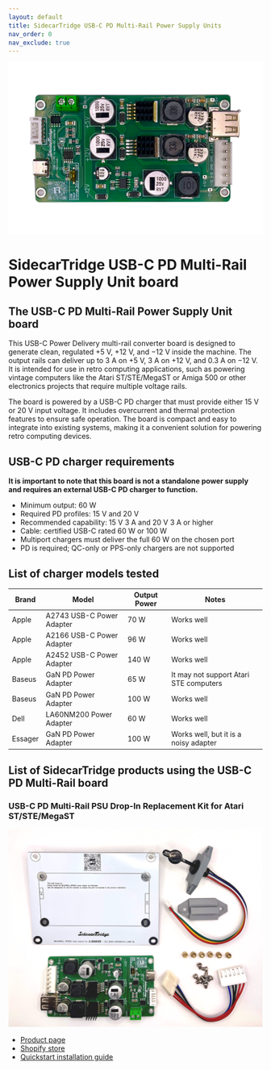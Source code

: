 ```yaml
---
layout: default
title: SidecarTridge USB-C PD Multi-Rail Power Supply Units
nav_order: 0
nav_exclude: true
---
```



![SidecarTridge USB-C PD Multi-Rail board](/sidecartridge-usb-c-pd-psu/assets/images/USB-C-PD-BOARD.png)

# SidecarTridge USB-C PD Multi-Rail Power Supply Unit board

## The USB-C PD Multi-Rail Power Supply Unit board

This USB-C Power Delivery multi-rail converter board is designed to generate clean, regulated +5 V, +12 V, and −12 V inside the machine. The output rails can deliver up to 3 A on +5 V, 3 A on +12 V, and 0.3 A on −12 V. It is intended for use in retro computing applications, such as powering vintage computers like the Atari ST/STE/MegaST or Amiga 500 or other electronics projects that require multiple voltage rails.

The board is powered by a USB-C PD charger that must provide either 15 V or 20 V input voltage. It includes overcurrent and thermal protection features to ensure safe operation. The board is compact and easy to integrate into existing systems, making it a convenient solution for powering retro computing devices.

## USB-C PD charger requirements

**It is important to note that this board is not a standalone power supply and requires an external USB-C PD charger to function.**

* Minimum output: 60 W
* Required PD profiles: 15 V and 20 V
* Recommended capability: 15 V 3 A and 20 V 3 A or higher
* Cable: certified USB-C rated 60 W or 100 W
* Multiport chargers must deliver the full 60 W on the chosen port
* PD is required; QC-only or PPS-only chargers are not supported

## List of charger models tested

| Brand         | Model                          | Output Power | Notes|
|---------------|--------------------------------|--------------|--------------------------------------------|
| Apple       | A2743 USB-C Power Adapter              | 70 W         | Works well|
| Apple       | A2166 USB-C Power Adapter              | 96 W         | Works well|
| Apple       | A2452 USB-C Power Adapter              | 140 W        | Works well|
| Baseus       | GaN PD Power Adapter        | 65 W         | It may not support Atari STE computers|
| Baseus       | GaN PD Power Adapter        | 100 W         | Works well|
| Dell     | LA60NM200 Power Adapter         | 60 W         | Works well|
| Essager      | GaN PD Power Adapter        | 100 W         | Works well, but it is a noisy adapter|



## List of SidecarTridge products using the USB-C PD Multi-Rail board

### USB-C PD Multi-Rail PSU Drop-In Replacement Kit for Atari ST/STE/MegaST

![SidecarTridge USB-C PD Multi-Rail PSU Drop-In](/sidecartridge-usb-c-pd-psu/assets/images/USB-C-PD-INTERNAL-KIT-ATARI-ST.png)

- [Product page](https://sidecartridge.com/products/usb-c-pd-psu-atari-st/)
- [Shopify store](https://store.sidecartridge.com/products//usb-c-pd-psu-atari-st)
- [Quickstart installation guide](https://sidecartridge.com/quickstart/usb-c-pd-psu-atari-st/)
